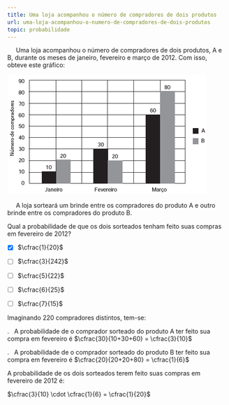 ```yaml
---
title: Uma loja acompanhou o número de compradores de dois produtos
url: uma-loja-acompanhou-o-numero-de-compradores-de-dois-produtos
topic: probabilidade
---
```



     Uma loja acompanhou o número de compradores de dois produtos, A e B, durante os meses de janeiro, fevereiro e março de 2012. Com isso, obteve este gráfico:

![](58c9cea6-81e2-365e-c63c-bc19f2c11edb.png)

     A loja sorteará um brinde entre os compradores do produto A e outro brinde entre os compradores do produto B.

Qual a probabilidade de que os dois sorteados tenham feito suas compras em fevereiro de 2012?



- [x] $\cfrac{1}{20}$
- [ ] $\cfrac{3}{242}$
- [ ] $\cfrac{5}{22}$
- [ ] $\cfrac{6}{25}$
- [ ] $\cfrac{7}{15}$


Imaginando 220 compradores distintos, tem-se:

.   A probabilidade de o comprador sorteado do produto A ter feito sua compra em fevereiro é $\cfrac{30}{10+30+60} = \cfrac{3}{10}$

.   A probabilidade de o comprador sorteado do produto B ter feito sua compra em fevereiro é $\cfrac{20}{20+20+80} = \cfrac{1}{6}$

A probabilidade de os dois sorteados terem feito suas compras em fevereiro de 2012 é:

$\cfrac{3}{10} \cdot \cfrac{1}{6} = \cfrac{1}{20}$

 
